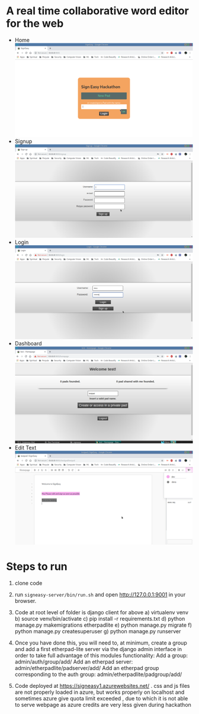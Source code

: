 # A real time collaborative word editor for the web
- Home
![Home](docimages/0.png)
- Signup
![Signup](docimages/1.png)
- Login
![Login](docimages/2.png)
- Dashboard
![Dashboard](docimages/3.png)
- Edit Text
![Edit Text](docimages/4.png) 

# Steps to run
1) clone code
2) run `signeasy-server/bin/run.sh` and open <http://127.0.0.1:9001> in your browser.
3) Code at root level of folder is django client for above 
   a) virtualenv venv
   b) source venv/bin/activate
   c) pip install -r requirements.txt
   d) python manage.py makemigrations etherpadlite
   e) python manage.py migrate
   f) python manage.py createsuperuser
   g) python manage.py runserver

4) Once you have done this, you will need to, at minimum, create a group and add a first etherpad-lite server via the django admin interface in order to take full advantage of this modules functionality:
    Add a group: admin/auth/group/add/
    Add an etherpad server: admin/etherpadlite/padserver/add/
    Add an etherpad group corresponding to the auth group: admin/etherpadlite/padgroup/add/

5) Code deployed at https://signeasy1.azurewebsites.net/ . css and js files are not properly loaded in azure, but works properly on localhost and sometimes azure give quota limit exceeded , due to which it is not able to serve webpage as azure credits are very less given during hackathon

